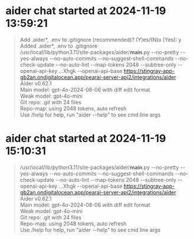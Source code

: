 
# aider chat started at 2024-11-19 13:59:21

> Add .aider*, .env to .gitignore (recommended)? (Y)es/(N)o [Yes]: y  
> Added .aider*, .env to .gitignore  
> /usr/local/lib/python3.11/site-packages/aider/__main__.py --no-pretty --yes-always --no-auto-commits --no-suggest-shell-commands --no-check-update --no-auto-lint --map-tokens 2048 --subtree-only --openai-api-key ...Xhgk --openai-api-base https://stingray-app-gb2an.ondigitalocean.app/pearai-server-api2/integrations/aider  
> Aider v0.62.1  
> Main model: gpt-4o-2024-08-06 with diff edit format  
> Weak model: gpt-4o-mini  
> Git repo: .git with 24 files  
> Repo-map: using 2048 tokens, auto refresh  
> Use /help <question> for help, run "aider --help" to see cmd line args  

# aider chat started at 2024-11-19 15:10:31

> /usr/local/lib/python3.11/site-packages/aider/__main__.py --no-pretty --yes-always --no-auto-commits --no-suggest-shell-commands --no-check-update --no-auto-lint --map-tokens 2048 --subtree-only --openai-api-key ...Xhgk --openai-api-base https://stingray-app-gb2an.ondigitalocean.app/pearai-server-api2/integrations/aider  
> Aider v0.62.1  
> Main model: gpt-4o-2024-08-06 with diff edit format  
> Weak model: gpt-4o-mini  
> Git repo: .git with 24 files  
> Repo-map: using 2048 tokens, auto refresh  
> Use /help <question> for help, run "aider --help" to see cmd line args  
